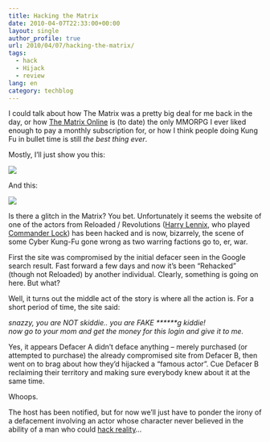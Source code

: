 ```yaml
---
title: Hacking the Matrix
date: 2010-04-07T22:33:00+00:00
layout: single
author_profile: true
url: 2010/04/07/hacking-the-matrix/
tags:
  - hack
  - Hijack
  - review
lang: en
category: techblog
---
```

I could talk about how The Matrix was a pretty big deal for me back in the day, or how [The Matrix Online](http://en.wikipedia.org/wiki/The_Matrix_Online) is (to date) the only MMORPG I ever liked enough to pay a monthly subscription for, or how I think people doing Kung Fu in bullet time is still _the best thing ever_.

Mostly, I’ll just show you this:

[![](http://4.bp.blogspot.com/_vaUVXcmC3OI/S70BAl9RbiI/AAAAAAAAB0M/iQn-w3Ko9VA/s400/matrixhack.gif)](http://4.bp.blogspot.com/_vaUVXcmC3OI/S70BAl9RbiI/AAAAAAAAB0M/iQn-w3Ko9VA/s1600-h/matrixhack.gif)

And this:

[![](http://4.bp.blogspot.com/_vaUVXcmC3OI/S70BBio4UwI/AAAAAAAAB0Q/1AybQFHSGvs/s400/matrixhack2.gif)](http://4.bp.blogspot.com/_vaUVXcmC3OI/S70BBio4UwI/AAAAAAAAB0Q/1AybQFHSGvs/s1600-h/matrixhack2.gif)

Is there a glitch in the Matrix? You bet. Unfortunately it seems the website of one of the actors from Reloaded / Revolutions ([Harry Lennix](http://en.wikipedia.org/wiki/Harry_Lennix), who played [Commander Lock](http://matrix.wikia.com/wiki/Jason_Lock)) has been hacked and is now, bizarrely, the scene of some Cyber Kung-Fu gone wrong as two warring factions go to, er, war.

First the site was compromised by the initial defacer seen in the Google search result. Fast forward a few days and now it’s been “Rehacked” (though not Reloaded) by another individual. Clearly, something is going on here. But what?

Well, it turns out the middle act of the story is where all the action is. For a short period of time, the site said:

_snazzy, you are NOT skiddie.. you are FAKE \***\***g kiddie!  
now go to your mom and get the money for this login and give it to me._

Yes, it appears Defacer A didn’t deface anything – merely purchased (or attempted to purchase) the already compromised site from Defacer B, then went on to brag about how they’d hijacked a “famous actor”. Cue Defacer B reclaiming their territory and making sure everybody knew about it at the same time.

Whoops.

The host has been notified, but for now we’ll just have to ponder the irony of a defacement involving an actor whose character never believed in the ability of a man who could [hack reality](http://en.wikipedia.org/wiki/Neo_%28The_Matrix%29)…